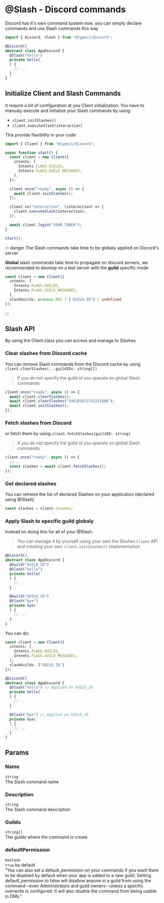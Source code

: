 # @Slash - Discord commands
Discord has it's own command system now, you can simply declare commands and use Slash commands this way

```ts
import { Discord, Slash } from "@typeit/discord";

@Discord()
abstract class AppDiscord {
  @Slash("hello")
  private hello(
  ) {
    // ...
  }
}
```

## Initialize Client and Slash Commands

It require a bit of configuration at you Client initialization.
You have to manualy execute and initialize your Slash commands by using:
- `client.initSlashes()`
- `client.executeSlash(interaction)`

This provide flexibility in your code

```ts
import { Client } from "@typeit/discord";

async function start() {
  const client = new Client({
    intents: [
      Intents.FLAGS.GUILDS,
      Intents.FLAGS.GUILD_MESSAGES,
    ],
  });

  client.once("ready", async () => {
    await client.initSlashes();
  });

  client.on("interaction", (interaction) => {
    client.executeSlash(interaction);
  });

  await client.login("YOUR_TOKEN");
}

start();
```

::: danger
The Slash commands take time to be globaly applied on Discord's server

**Global** slash commands take time to propagate on discord servers, we recommended to develop on a test server with the **guild** specific mode

```ts
const client = new Client({
  intents: [
    Intents.FLAGS.GUILDS,
    Intents.FLAGS.GUILD_MESSAGES,
  ],
  slashGuilds: process.DEV ? ["GUILD_ID"] | undefined
});
```
:::

## Slash API
By using the Client class you can access and manage to Slashes

### Clear slashes from Discord cache
You can remove Slash commands from the Discord cache by using `client.clearSlashes(...guildIDs: string[])`

> If you do not specify the guild id you operate on global Slash commands

```ts
client.once("ready", async () => {
  await client.clearSlashes();
  await client.clearSlashes("546281071751331840");
  await client.initSlashes();
});
```

### Fetch slashes from Discord
or fetch them by using `client.fetchSlashes(guildID: string)`
> If you do not specify the guild id you operate on global Slash commands

```ts
client.once("ready", async () => {
  // ...
  const slashes = await client.fetchSlashes();
});
```

### Get declared slashes
You can retrieve the list of declared Slashes on your application (declared using @Slash)
```ts
const slashes = client.slashes;
```

### Apply Slash to specific guild globaly
Instead on doing this for all of your @Slash:

> You can manage it by yourself using your own the Slashes `Client` API and creating your own `client.initSlashes()` implementation

```ts
@Discord()
abstract class AppDiscord {
  @Guild("GUILD_ID")
  @Slash("hello")
  private hello(
  ) {
    // ...
  }

  @Guild("GUILD_ID")
  @Slash("bye")
  private bye(
  ) {
    // ...
  }
}
```

You can do:

```ts
const client = new Client({
  intents: [
    Intents.FLAGS.GUILDS,
    Intents.FLAGS.GUILD_MESSAGES,
  ],
  slashGuilds: ["GUILD_ID"]
});
```
```ts
@Discord()
abstract class AppDiscord {
  @Slash("hello") // Applied on GUILD_ID
  private hello(
  ) {
    // ...
  }

  @Slash("bye") // Applied on GUILD_ID
  private bye(
  ) {
    // ...
  }
}
```

## Params

### Name
`string`  
The Slash command name

### Description
`string`  
The Slash command description

### Guilds
`string[]`   
The guilds where the command is create

### defaultPermission
`boolean`  
`true` by default     
"You can also set a default_permission on your commands if you want them to be disabled by default when your app is added to a new guild. Setting default_permission to false will disallow anyone in a guild from using the command--even Administrators and guild owners--unless a specific overwrite is configured. It will also disable the command from being usable in DMs."
